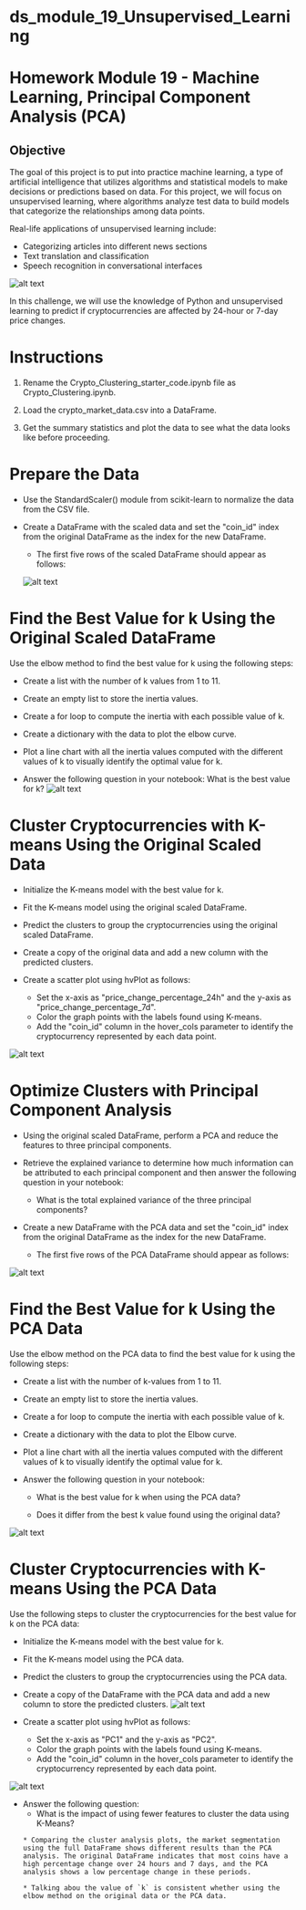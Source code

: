 # ds_module_19_Unsupervised_Learning
Homework Module 19 - Machine Learning, Principal Component Analysis (PCA)
=========
Objective
----
The goal of this project is to put into practice machine learning, a type of artificial intelligence that utilizes algorithms and statistical models to make decisions or predictions based on data. For this project, we will focus on unsupervised learning, where algorithms analyze test data to build models that categorize the relationships among data points.

Real-life applications of unsupervised learning include:
- Categorizing articles into different news sections
- Text translation and classification
- Speech recognition in conversational interfaces

![alt text](./Images/Unsupervised_Learning-.PNG)

In this challenge, we will use the knowledge of Python and unsupervised learning to predict if cryptocurrencies are affected by 24-hour or 7-day price changes.

Instructions
===
1. Rename the Crypto_Clustering_starter_code.ipynb file as Crypto_Clustering.ipynb.

2. Load the crypto_market_data.csv into a DataFrame.

3. Get the summary statistics and plot the data to see what the data looks like before proceeding.

Prepare the Data
===
- Use the StandardScaler() module from scikit-learn to normalize the data from the CSV file.

- Create a DataFrame with the scaled data and set the "coin_id" index from the original DataFrame as the index for the new DataFrame.

    - The first five rows of the scaled DataFrame should appear as follows:

    ![alt text](./Images/DataFrame_table.PNG)

Find the Best Value for k Using the Original Scaled DataFrame
===
Use the elbow method to find the best value for k using the following steps:

- Create a list with the number of k values from 1 to 11.
- Create an empty list to store the inertia values.
- Create a for loop to compute the inertia with each possible value of k.
- Create a dictionary with the data to plot the elbow curve.
- Plot a line chart with all the inertia values computed with the different values of k to visually identify the optimal value for k.

- Answer the following question in your notebook: What is the best value for k?
![alt text](./Images/Elbow_Curve_graph.PNG)

Cluster Cryptocurrencies with K-means Using the Original Scaled Data
===
- Initialize the K-means model with the best value for k.
- Fit the K-means model using the original scaled DataFrame.
- Predict the clusters to group the cryptocurrencies using the original scaled DataFrame.
- Create a copy of the original data and add a new column with the predicted clusters.

- Create a scatter plot using hvPlot as follows:
    - Set the x-axis as "price_change_percentage_24h" and the y-axis as "price_change_percentage_7d".
    - Color the graph points with the labels found using K-means.
    - Add the "coin_id" column in the hover_cols parameter to identify the cryptocurrency represented by each data point.

![alt text](./Images/Cluster_scatter_plot.PNG)

Optimize Clusters with Principal Component Analysis
===
- Using the original scaled DataFrame, perform a PCA and reduce the features to three principal components.

- Retrieve the explained variance to determine how much information can be attributed to each principal component and then answer the following question in your notebook:

    - What is the total explained variance of the three principal components?
- Create a new DataFrame with the PCA data and set the "coin_id" index from the original DataFrame as the index for the new DataFrame.

    - The first five rows of the PCA DataFrame should appear as follows:

![alt text](./Images/PCA_Table.PNG)

Find the Best Value for k Using the PCA Data
===
Use the elbow method on the PCA data to find the best value for k using the following steps:

- Create a list with the number of k-values from 1 to 11.
- Create an empty list to store the inertia values.
- Create a for loop to compute the inertia with each possible value of k.
- Create a dictionary with the data to plot the Elbow curve.
- Plot a line chart with all the inertia values computed with the different values of k to visually identify the optimal value for k.

- Answer the following question in your notebook:

    - What is the best value for k when using the PCA data?

    - Does it differ from the best k value found using the original data?

![alt text](./Images/Elbow_Curve_PCA_graph.PNG)

Cluster Cryptocurrencies with K-means Using the PCA Data
===
Use the following steps to cluster the cryptocurrencies for the best value for k on the PCA data:

- Initialize the K-means model with the best value for k.
- Fit the K-means model using the PCA data.
- Predict the clusters to group the cryptocurrencies using the PCA data.
- Create a copy of the DataFrame with the PCA data and add a new column to store the predicted clusters.
![alt text](./PCA_Clusters_table.PNG)

- Create a scatter plot using hvPlot as follows:
    - Set the x-axis as "PC1" and the y-axis as "PC2".
    - Color the graph points with the labels found using K-means.
    - Add the "coin_id" column in the hover_cols parameter to identify the cryptocurrency represented by each data point.

![alt text](./Images/Cluster_PCA_scatter_plot.PNG)

- Answer the following question:
    - What is the impact of using fewer features to cluster the data using K-Means?
    ```  * **Answer:** 
  * Comparing the cluster analysis plots, the market segmentation using the full DataFrame shows different results than the PCA analysis. The original DataFrame indicates that most coins have a high percentage change over 24 hours and 7 days, and the PCA analysis shows a low percentage change in these periods.
  
  * Talking abou the value of `k` is consistent whether using the elbow method on the original data or the PCA data.